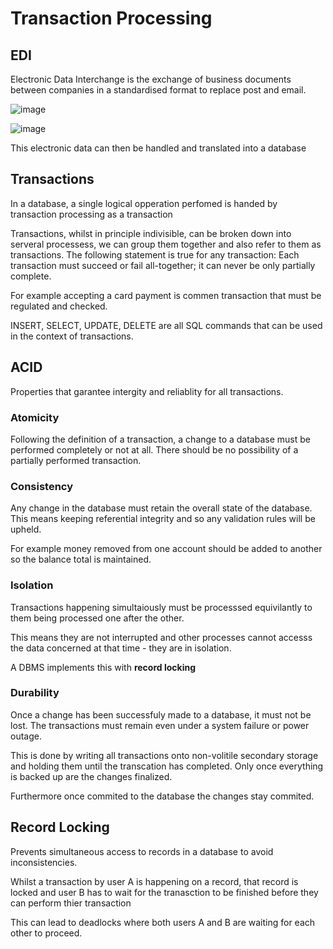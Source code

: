 # Transaction Processing

## EDI
Electronic Data Interchange is the exchange of business documents between companies in a standardised format to replace post and email.

![image](https://user-images.githubusercontent.com/72783315/138685173-a31ca1d1-ac11-48cd-bdfe-717459667d12.png)

![image](https://user-images.githubusercontent.com/72783315/138689833-3a3c2ff8-d8be-4beb-8d43-c7354c5f494f.png)

This electronic data can then be handled and translated into a database

## Transactions
In a database, a single logical opperation perfomed is handed by transaction processing as a transaction

Transactions, whilst in principle indivisible, can be broken down into serveral processess, we can group them together and also refer to them as transactions. The following statement is true for any transaction: Each transaction must succeed or fail all-together; it can never be only partially complete.

For example accepting a card payment is commen transaction that must be regulated and checked.

INSERT, SELECT, UPDATE, DELETE are all SQL commands that can be used in the context of transactions.

## ACID
Properties that garantee intergity and reliablity for all transactions.

### Atomicity
Following the definition of a transaction, a change to a database must be performed completely or not at all. There should be no possibility of a partially performed transaction.

### Consistency
Any change in the database must retain the overall state of the database. This means keeping referential integrity and so any validation rules will be upheld.

For example money removed from one account should be added to another so the balance total is maintained.

### Isolation
Transactions happening simultaiously must be processsed equivilantly to them being processed one after the other.

This means they are not interrupted and other processes cannot accesss the data concerned at that time - they are in isolation.

A DBMS implements this with **record locking**

### Durability
Once a change has been successfuly made to a database, it must not be lost. The transactions must remain even under a system failure or power outage.

This is done by writing all transactions onto non-volitile secondary storage and holding them until the transcation has completed. Only once everything is backed up are the changes finalized.

Furthermore once commited to the database the changes stay commited.

## Record Locking
Prevents simultaneous access to records in a database to avoid inconsistencies. 

Whilst a transaction by user A is happening on a record, that record is locked and user B has to wait for the tranasction to be finished before they can perform thier transaction

This can lead to deadlocks where both users A and B are waiting for each other to proceed.
